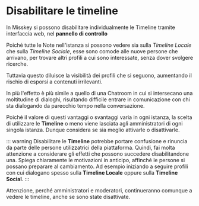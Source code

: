 # Disabilitare le timeline

In Misskey si possono disabilitare individualmente le Timeline tramite interfaccia web, nel **pannello di controllo**

Poiché tutte le Note nell'istanza si possono vedere sia sulla _Timeline Locale_ che sulla _Timeline Sociale_, esse sono comode alle nuove persone che arrivano, per trovare altri profili a cui sono interessate, senza dover svolgere ricerche.

Tuttavia questo diluisce la visibilità dei profili che si seguono, aumentando il rischio di esporsi a contenuti irrilevanti.

In più l'effetto è più simile a quello di una Chatroom in cui si intersecano una moltitudine di dialoghi, risultando difficile entrare in comunicazione con chi sta dialogando da parecchio tempo nella conversazione.

Poiché il valore di questi vantaggi o svantaggi varia in ogni istanza, la scelta di utilizzare le **Timeline** o meno viene lasciata agli amministratori di ogni singola istanza. Dunque considera se sia meglio attivarle o disattivarle.

::: warning
Disabilitare le **Timeline** potrebbe portare confusione e rinuncia da parte delle persone utilizzatrici della piattaforma.
Quindi, fai molta attenzione a considerare gli effetti che possono succedere disabilitandone una. Spiega chiaramente le motivazioni in anticipo, affinché le persone si possano preparare al cambiamento. Ad esempio iniziando a seguire profili con cui dialogano spesso sulla **Timeline Locale** oppure sulla **Timeline Social**.
:::

Attenzione, perché amministratori e moderatori, continueranno comunque a vedere le timeline, anche se sono state disattivate.
